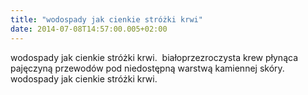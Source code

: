 ```yaml
---
title: "wodospady jak cienkie stróżki krwi"
date: 2014-07-08T14:57:00.005+02:00
---
```

wodospady jak cienkie stróżki krwi.&nbsp; białoprzezroczysta krew płynąca pajęczyną przewodów pod niedostępną warstwą kamiennej skóry. wodospady jak cienkie stróżki krwi.

